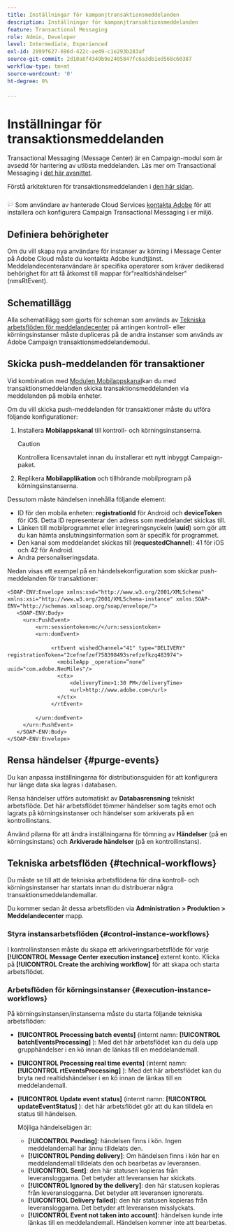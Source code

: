 ```yaml
---
title: Inställningar för kampanjtransaktionsmeddelanden
description: Inställningar för kampanjtransaktionsmeddelanden
feature: Transactional Messaging
role: Admin, Developer
level: Intermediate, Experienced
exl-id: 2899f627-696d-422c-ae49-c1e293b283af
source-git-commit: 2d10a8f4349b9e2405847fc6a3db1ed568c60387
workflow-type: tm+mt
source-wordcount: '0'
ht-degree: 0%

---
```


# Inställningar för transaktionsmeddelanden

Transactional Messaging (Message Center) är en Campaign-modul som är avsedd för hantering av utlösta meddelanden. Läs mer om Transactional Messaging i [det här avsnittet](../send/transactional.md).

Förstå arkitekturen för transaktionsmeddelanden i [den här sidan](../architecture/architecture.md#transac-msg-archi).

![](../assets/do-not-localize/speech.png) Som användare av hanterade Cloud Services [kontakta Adobe](../start/campaign-faq.md#support) för att installera och konfigurera Campaign Transactional Messaging i er miljö.

## Definiera behörigheter

Om du vill skapa nya användare för instanser av körning i Message Center på Adobe Cloud måste du kontakta Adobe kundtjänst. Meddelandecenteranvändare är specifika operatorer som kräver dedikerad behörighet för att få åtkomst till mappar för&quot;realtidshändelser&quot; (nmsRtEvent).

## Schematillägg

Alla schematillägg som gjorts för scheman som används av [Tekniska arbetsflöden för meddelandecenter](#technical-workflows) på antingen kontroll- eller körningsinstanser måste dupliceras på de andra instanser som används av Adobe Campaign transaktionsmeddelandemodul.

## Skicka push-meddelanden för transaktioner

Vid kombination med [Modulen Mobilappskanal](../send/push.md)kan du med transaktionsmeddelanden skicka transaktionsmeddelanden via meddelanden på mobila enheter.

Om du vill skicka push-meddelanden för transaktioner måste du utföra följande konfigurationer:

1. Installera **Mobilappskanal** till kontroll- och körningsinstanserna.

   >[!CAUTION]
   >
   >Kontrollera licensavtalet innan du installerar ett nytt inbyggt Campaign-paket.

1. Replikera **Mobilapplikation** och tillhörande mobilprogram på körningsinstanserna.

Dessutom måste händelsen innehålla följande element:

* ID för den mobila enheten: **registrationId** för Android och **deviceToken** för iOS. Detta ID representerar den adress som meddelandet skickas till.
* Länken till mobilprogrammet eller integreringsnyckeln (**uuid**) som gör att du kan hämta anslutningsinformation som är specifik för programmet.
* Den kanal som meddelandet skickas till (**requestedChannel**): 41 för iOS och 42 för Android.
* Andra personaliseringsdata.

Nedan visas ett exempel på en händelsekonfiguration som skickar push-meddelanden för transaktioner:

```
<SOAP-ENV:Envelope xmlns:xsd="http://www.w3.org/2001/XMLSchema" xmlns:xsi="http://www.w3.org/2001/XMLSchema-instance" xmlns:SOAP-ENV="http://schemas.xmlsoap.org/soap/envelope/">
   <SOAP-ENV:Body>
     <urn:PushEvent>
         <urn:sessiontoken>mc/</urn:sessiontoken>
         <urn:domEvent>

              <rtEvent wishedChannel="41" type="DELIVERY" registrationToken="2cefnefzef758398493srefzefkzq483974">
                <mobileApp _operation=”none” uuid="com.adobe.NeoMiles"/>
                <ctx>
                    <deliveryTime>1:30 PM</deliveryTime>
                    <url>http://www.adobe.com</url>
                </ctx>
              </rtEvent>

         </urn:domEvent>
     </urn:PushEvent>           
   </SOAP-ENV:Body>
</SOAP-ENV:Envelope>
```




## Rensa händelser {#purge-events}

Du kan anpassa inställningarna för distributionsguiden för att konfigurera hur länge data ska lagras i databasen.

Rensa händelser utförs automatiskt av **Databasrensning** tekniskt arbetsflöde. Det här arbetsflödet tömmer händelser som tagits emot och lagrats på körningsinstanser och händelser som arkiverats på en kontrollinstans.

Använd pilarna för att ändra inställningarna för tömning av **Händelser** (på en körningsinstans) och **Arkiverade händelser** (på en kontrollinstans).


## Tekniska arbetsflöden {#technical-workflows}

Du måste se till att de tekniska arbetsflödena för dina kontroll- och körningsinstanser har startats innan du distribuerar några transaktionsmeddelandemallar.

Du kommer sedan åt dessa arbetsflöden via **Administration > Produktion > Meddelandecenter** mapp.

### Styra instansarbetsflöden {#control-instance-workflows}

I kontrollinstansen måste du skapa ett arkiveringsarbetsflöde för varje **[!UICONTROL Message Center execution instance]** externt konto. Klicka på **[!UICONTROL Create the archiving workflow]** för att skapa och starta arbetsflödet.

### Arbetsflöden för körningsinstanser {#execution-instance-workflows}

På körningsinstansen/instanserna måste du starta följande tekniska arbetsflöden:

* **[!UICONTROL Processing batch events]** (internt namn: **[!UICONTROL batchEventsProcessing]** ): Med det här arbetsflödet kan du dela upp grupphändelser i en kö innan de länkas till en meddelandemall.
* **[!UICONTROL Processing real time events]** (internt namn: **[!UICONTROL rtEventsProcessing]** ): Med det här arbetsflödet kan du bryta ned realtidshändelser i en kö innan de länkas till en meddelandemall.
* **[!UICONTROL Update event status]** (internt namn: **[!UICONTROL updateEventStatus]** ): det här arbetsflödet gör att du kan tilldela en status till händelsen.

   Möjliga händelselägen är:

   * **[!UICONTROL Pending]**: händelsen finns i kön. Ingen meddelandemall har ännu tilldelats den.
   * **[!UICONTROL Pending delivery]**: Om händelsen finns i kön har en meddelandemall tilldelats den och bearbetas av leveransen.
   * **[!UICONTROL Sent]**: den här statusen kopieras från leveransloggarna. Det betyder att leveransen har skickats.
   * **[!UICONTROL Ignored by the delivery]**: den här statusen kopieras från leveransloggarna. Det betyder att leveransen ignorerats.
   * **[!UICONTROL Delivery failed]**: den här statusen kopieras från leveransloggarna. Det betyder att leveransen misslyckats.
   * **[!UICONTROL Event not taken into account]**: händelsen kunde inte länkas till en meddelandemall. Händelsen kommer inte att bearbetas.
